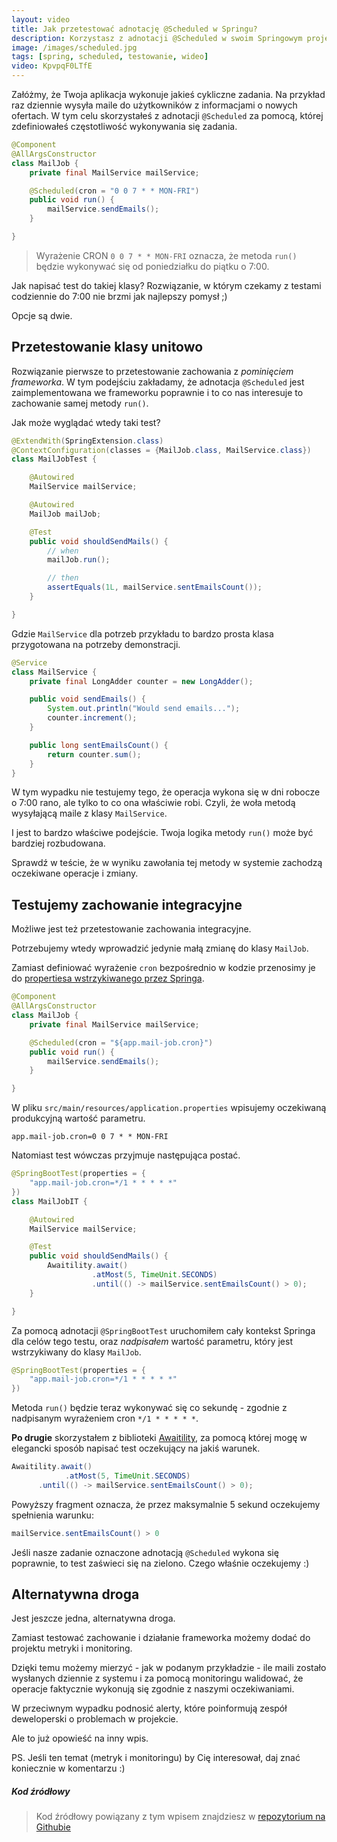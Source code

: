 ```yaml
---
layout:	video
title: Jak przetestować adnotację @Scheduled w Springu?
description: Korzystasz z adnotacji @Scheduled w swoim Springowym projekcie i chciałbyś mieć pewność, że wykona się ona poprawnie? Chciałbyś napisać do niej test, ale nie do końca wiesz jak się za niego zabrać? Zapraszam do środka, gdzie rozwieję Twoje wszystkie wątpliwości! :)
image: /images/scheduled.jpg
tags: [spring, scheduled, testowanie, wideo]
video: KpvpqF0LTfE
---
```



Załóżmy, że Twoja aplikacja wykonuje jakieś cykliczne zadania. Na przykład raz dziennie wysyła maile do użytkowników z informacjami o nowych ofertach. W tym celu skorzystałeś z adnotacji `@Scheduled` za pomocą, której zdefiniowałeś częstotliwość wykonywania się zadania.

```java
@Component
@AllArgsConstructor
class MailJob {
    private final MailService mailService;

    @Scheduled(cron = "0 0 7 * * MON-FRI")
    public void run() {
        mailService.sendEmails();
    }

}
```

> Wyrażenie CRON `0 0 7 * * MON-FRI` oznacza, że metoda `run()` będzie wykonywać się od poniedziałku do piątku o 7:00.

Jak napisać test do takiej klasy? Rozwiązanie, w którym czekamy z testami codziennie do 7:00 nie brzmi jak najlepszy pomysł ;)

Opcje są dwie.

## Przetestowanie klasy unitowo
Rozwiązanie pierwsze to przetestowanie zachowania z _pominięciem frameworka_. W tym podejściu zakładamy, że adnotacja `@Scheduled` jest zaimplementowana we frameworku poprawnie i to co nas interesuje to zachowanie samej metody `run()`.

Jak może wyglądać wtedy taki test?

```java
@ExtendWith(SpringExtension.class)
@ContextConfiguration(classes = {MailJob.class, MailService.class})
class MailJobTest {

    @Autowired
    MailService mailService;

    @Autowired
    MailJob mailJob;

    @Test
    public void shouldSendMails() {
        // when
        mailJob.run();

        // then
        assertEquals(1L, mailService.sentEmailsCount());
    }

}
```

Gdzie `MailService` dla potrzeb przykładu to bardzo prosta klasa przygotowana na potrzeby demonstracji.

```java
@Service
class MailService {
    private final LongAdder counter = new LongAdder();

    public void sendEmails() {
        System.out.println("Would send emails...");
        counter.increment();
    }

    public long sentEmailsCount() {
        return counter.sum();
    }
}
```

W tym wypadku nie testujemy tego, że operacja wykona się w dni robocze o 7:00 rano, ale tylko to co ona właściwie robi. Czyli, że woła metodą wysyłającą maile z klasy `MailService`.

I jest to bardzo właściwe podejście. Twoja logika metody `run()` może być bardziej rozbudowana.

Sprawdź w teście, że w wyniku zawołania tej metody w systemie zachodzą oczekiwane operacje i zmiany.

## Testujemy zachowanie integracyjne

Możliwe jest też przetestowanie zachowania integracyjne.

Potrzebujemy wtedy wprowadzić jedynie małą zmianę do klasy `MailJob`.

Zamiast definiować wyrażenie `cron` bezpośrednio w kodzie przenosimy je do [propertiesa wstrzykiwanego przez Springa](https://strony.sztukakodu.pl/jak-pracowac-z-propertiesami-w-springu-najlepsze-praktyki-i-rady/).

```java
@Component
@AllArgsConstructor
class MailJob {
    private final MailService mailService;

    @Scheduled(cron = "${app.mail-job.cron}")
    public void run() {
        mailService.sendEmails();
    }

}
```

W pliku `src/main/resources/application.properties` wpisujemy oczekiwaną produkcyjną wartość parametru.

```
app.mail-job.cron=0 0 7 * * MON-FRI
```

Natomiast test wówczas przyjmuje następująca postać.

```java
@SpringBootTest(properties = {
    "app.mail-job.cron=*/1 * * * * *"
})
class MailJobIT {

    @Autowired
    MailService mailService;

    @Test
    public void shouldSendMails() {
        Awaitility.await()
                  .atMost(5, TimeUnit.SECONDS)
                  .until(() -> mailService.sentEmailsCount() > 0);
    }

}
```

Za pomocą adnotacji `@SpringBootTest` uruchomiłem cały kontekst Springa dla celów tego testu, oraz _nadpisałem_ wartość parametru, który jest wstrzykiwany do klasy `MailJob`. 

```java
@SpringBootTest(properties = {
    "app.mail-job.cron=*/1 * * * * *"
})
```

Metoda `run()` będzie teraz wykonywać się co sekundę - zgodnie z nadpisanym wyrażeniem cron `*/1 * * * * *`.

**Po drugie** skorzystałem z biblioteki [Awaitility](https://github.com/awaitility/awaitility), za pomocą której mogę w elegancki sposób napisać test oczekujący na jakiś warunek.

```java
Awaitility.await()
		    .atMost(5, TimeUnit.SECONDS)
      .until(() -> mailService.sentEmailsCount() > 0);
```

Powyższy fragment oznacza, że przez maksymalnie 5 sekund oczekujemy spełnienia warunku:

```java
mailService.sentEmailsCount() > 0
```

Jeśli nasze zadanie oznaczone adnotacją `@Scheduled` wykona się poprawnie, to test zaświeci się na zielono. Czego właśnie oczekujemy :)


## Alternatywna droga

Jest jeszcze jedna, alternatywna droga.

Zamiast testować zachowanie i działanie frameworka możemy dodać do projektu metryki i monitoring.

Dzięki temu możemy mierzyć - jak w podanym przykładzie - ile maili zostało wysłanych dziennie z systemu i za pomocą monitoringu walidować, że operacje faktycznie wykonują się zgodnie z naszymi oczekiwaniami.

W przeciwnym wypadku podnosić alerty, które poinformują zespół deweloperski o problemach w projekcie.

Ale to już opowieść na inny wpis.

PS. Jeśli ten temat (metryk i monitoringu) by Cię interesował, daj znać koniecznie w komentarzu :)


##### Kod źródłowy
> Kod źródłowy powiązany z tym wpisem znajdziesz w [repozytorium na Githubie](https://github.com/sztukakodu/code-examples/tree/master/testing-scheduled)
